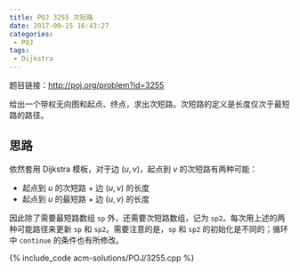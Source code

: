 ```yaml
---
title: POJ 3255 次短路
date: 2017-09-15 16:43:27
categories:
 - POJ
tags:
 - Dijkstra
---
```


题目链接：http://poj.org/problem?id=3255

给出一个带权无向图和起点、终点，求出次短路。次短路的定义是长度仅次于最短路的路径。

<!-- more -->

## 思路

依然套用 Dijkstra 模板，对于边 $(u, v)$，起点到 $v$ 的次短路有两种可能：

* 起点到 $u$ 的次短路 + 边 $(u, v)$ 的长度
* 起点到 $u$ 的最短路 + 边 $(u, v)$ 的长度

因此除了需要最短路数组 `sp` 外，还需要次短路数组，记为 `sp2`。每次用上述的两种可能路径来更新 `sp` 和 `sp2`。需要注意的是，`sp` 和 `sp2` 的初始化是不同的；循环中 `continue` 的条件也有所修改。

{% include_code acm-solutions/POJ/3255.cpp %}
